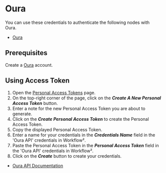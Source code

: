 # Oura

You can use these credentials to authenticate the following nodes with Oura.
- [Oura](/workflow/integrations/nodes/n8n-nodes-base.oura/)

## Prerequisites

Create a [Oura](https://www.ouraring.com/) account.

## Using Access Token

1. Open the [Personal Access Tokens](https://cloud.ouraring.com/personal-access-tokens) page.
2. On the top-right corner of the page, click on the ***Create A New Personal Access Token*** button.
3. Enter a note for the new Personal Access Token you are about to generate.
4. Click on the ***Create Personal Access Token*** to create the Personal Access Token.
5. Copy the displayed Personal Access Token.
6. Enter a name for your credentials in the ***Credentials Name*** field in the 'Oura API' credentials in Workflow².
7. Paste the Personal Access Token in the ***Personal Access Token*** field in the 'Oura API' credentials in Workflow².
8. Click on the ***Create*** button to create your credentials.



- [Oura API Documentation](https://cloud.ouraring.com/docs/authentication)
